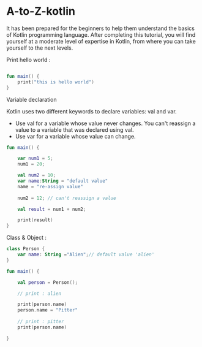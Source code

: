 # A-to-Z-kotlin
 It has been prepared for the beginners to help them understand the basics of Kotlin programming language. After completing this tutorial, you will find yourself at a moderate level of expertise in Kotlin, from where you can take yourself to the next levels.


Print hello world :

```kotlin

fun main() {
    print("this is hello world")
}

```

Variable declaration

Kotlin uses two different keywords to declare variables: val and var.

- Use val for a variable whose value never changes. You can't reassign a value to a variable that was declared using val.
- Use var for a variable whose value can change.

```kotlin
fun main() {

    var num1 = 5;
    num1 = 20;

    val num2 = 10;
    var name:String = "default value"
    name = "re-assign value"
    
    num2 = 12; // can't reassign a value

    val result = num1 + num2;

    print(result)
}

```


Class & Object : 

```kotlin
class Person {
    var name: String ="Alien";// default value 'alien'
}

fun main() {

    val person = Person();

    // print : alien

    print(person.name)
    person.name = "Pitter"
    
    // print : pitter
    print(person.name)

}
```
